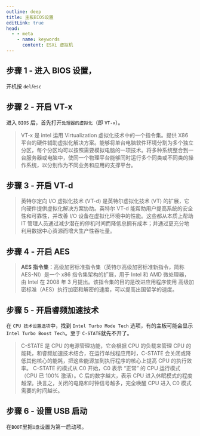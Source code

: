 ```yaml
---
outline: deep
title: 主板BIOS设置
editLink: true
head:
  - - meta
    - name: keywords
      content: ESXi 虚拟机
---
```


## 步骤 1 - 进入 BIOS 设置，

开机按 `del`/`esc`

## 步骤 2 - 开启 VT-x

进入 `BIOS` 后，首先打开`处理器的虚拟化`（即 `VT-x`）。

> VT-x 是 intel 运用 Virtualization 虚拟化技术中的一个指令集。提供 X86 平台的硬件辅助虚拟化解决方案。能够将单台电脑软件环境分割为多个独立分区，每个分区均可以按照需要模拟电脑的一项技术。将多种系统整合到一台服务器或电脑中，使同一个物理平台能够同时运行多个同类或不同类的操作系统，以分别作为不同业务和应用的支撑平台。

## 步骤 3 - 开启 VT-d

> 英特尔定向 I/O 虚拟化技术 (VT-d) 是英特尔虚拟化技术 (VT) 的扩展，它向硬件提供虚拟化解决方案协助。英特尔 VT-d 能帮助用户提高系统的安全性和可靠性，并改善 I/O 设备在虚拟化环境中的性能。这些都从本质上帮助 IT 管理人员通过减少潜在的停机时间而降低总拥有成本；并通过更充分地利用数据中心资源而增大生产性吞吐量。

## 步骤 4 - 开启 AES

> **AES 指令集**：高级加密标准指令集（英特尔高级加密标准新指令，简称 AES-NI）是一个 x86 指令集架构的扩展，用于 Intel 和 AMD 微处理器，由 Intel 在 2008 年 3 月提出。该指令集的目的是改进应用程序使用 高级加密标准（AES）执行加密和解密的速度，可以提高出国留学的速度。

## 步骤 5 - 开启睿频加速技术

在 `CPU 技术设置选项`中，找到 `Intel Turbo Mode Tech` 选项，有的主板可能会显示 `Intel Turbo Boost Tech`。至于 `C-STATE`就先不开了。

> C-STATE 是 CPU 的电源管理功能，它会根据 CPU 的负载来管理 CPU 的能耗，和睿频加速技术结合，在运行单线程应用时，C-STATE 会关闭或降低其他核心的能耗，把这些能源加到执行程序的核心上提高 CPU 的执行效率。
> C-STATE 的模式从 C0 开始，C0 表示 “正常” 的 CPU 运行模式（CPU 已 100% 激活）。C 后的数字越大，表示 CPU 进入休眠模式的程度越深。换言之，关闭的电路和时钟信号越多，完全唤醒 CPU 进入 C0 模式需要的时间越长。

## 步骤 6 - 设置 USB 启动

在`BOOT`里把`U盘`设置为第一启动项。
